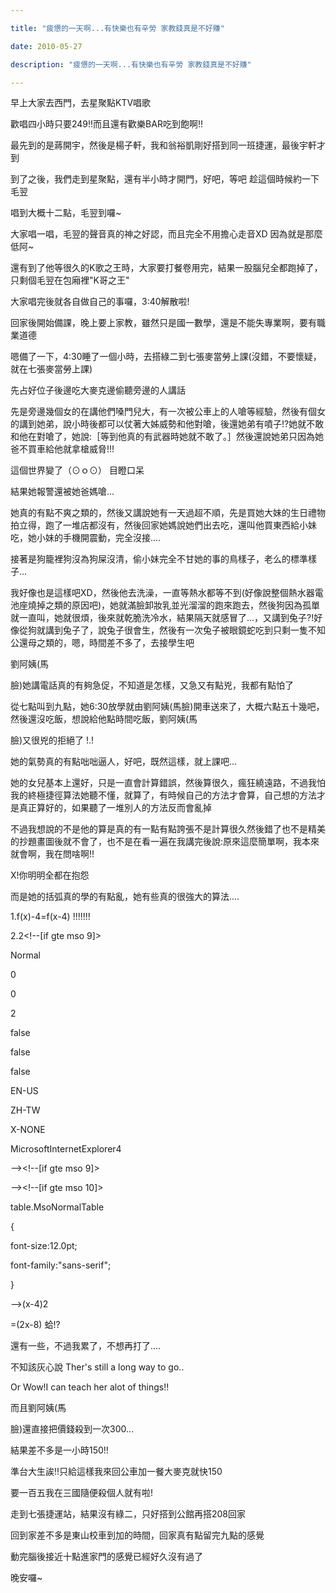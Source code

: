 ```yaml
---

title: "疲憊的一天啊...有快樂也有辛勞 家教錢真是不好賺"

date: 2010-05-27

description: "疲憊的一天啊...有快樂也有辛勞 家教錢真是不好賺"

---
```




早上大家去西門，去星聚點KTV唱歌  

歡唱四小時只要249!!而且還有歡樂BAR吃到飽啊!!  

  

最先到的是蔣開宇，然後是楊子軒，我和翁裕凱剛好搭到同一班捷運，最後宇軒才到  

到了之後，我們走到星聚點，還有半小時才開門，好吧，等吧 趁這個時候約一下毛翌  

唱到大概十二點，毛翌到囉~  

大家唱一唱，毛翌的聲音真的神之好認，而且完全不用擔心走音XD 因為就是那麼低阿~  

還有到了他等很久的K歌之王時，大家要打餐卷用完，結果一股腦兒全都跑掉了，只剩個毛翌在包廂裡"K哥之王"  

大家唱完後就各自做自己的事囉，3:40解散啦!  

  

  

回家後開始備課，晚上要上家教，雖然只是國一數學，還是不能失專業啊，要有職業道德  

嗯備了一下，4:30睡了一個小時，去搭綠二到七張麥當勞上課(沒錯，不要懷疑，就在七張麥當勞上課)  

先占好位子後邊吃大麥克邊偷聽旁邊的人講話  

先是旁邊幾個女的在講他們嗓門兒大，有一次被公車上的人嗆等經驗，然後有個女的講到她弟，說小時後都可以仗著大姊威勢和他對嗆，後還她弟有噴子!?她就不敢和他在對嗆了，她說:［等到他真的有武器時她就不敢了。］然後還說她弟只因為她爸不買車給他就拿槍威脅!!!

這個世界變了（⊙ｏ⊙） 目瞪口呆  

結果她報警還被她爸媽嗆...

她真的有點不爽之類的，然後又講說她有一天過超不順，先是買她大妹的生日禮物拍立得，跑了一堆店都沒有，然後回家她媽說她們出去吃，還叫他買東西給小妹吃，她小妹的手機開震動，完全沒接....

接著是狗籠裡狗沒為狗屎沒清，偷小妹完全不甘她的事的鳥樣子，老么的標準樣子...

我好像也是這樣吧XD，然後他去洗澡，一直等熱水都等不到(好像說整個熱水器電池座燒掉之類的原因吧)，她就滿臉卸妝乳並光溜溜的跑來跑去，然後狗因為孤單就一直叫，她就很煩，後來就乾脆洗冷水，結果隔天就感冒了...，又講到兔子?!好像從狗就講到兔子了，說兔子很會生，然後有一次兔子被眼鏡蛇吃到只剩一隻不知公還母之類的，嗯，時間差不多了，去接學生吧  

劉阿姨(馬  

臉)她講電話真的有夠急促，不知道是怎樣，又急又有點兇，我都有點怕了  

從七點叫到九點，她6:30放學就由劉阿姨(馬臉)開車送來了，大概六點五十幾吧，然後還沒吃飯，想說給他點時間吃飯，劉阿姨(馬  

臉)又很兇的拒絕了 !.!  

她的氣勢真的有點咄咄逼人，好吧，既然這樣，就上課吧...  

她的女兒基本上還好，只是一直會計算錯誤，然後算很久，瘋狂繞遠路，不過我怕我的終極捷徑算法她聽不懂，就算了，有時候自己的方法才會算，自己想的方法才是真正算好的，如果聽了一堆別人的方法反而會亂掉  

  

不過我想說的不是他的算是真的有一點有點誇張不是計算很久然後錯了也不是精美的抄題畫圖後就不會了，也不是在看一遍在我講完後說:原來這麼簡單啊，我本來就會啊，我在問啥啊!!

X!你明明全都在抱怨  

而是她的括弧真的學的有點亂，她有些真的很強大的算法....  

  

1.f(x)-4=f(x-4) !!!!!!!  

  

  

2.2<!--[if gte mso 9]>  

  

Normal  

0  

  

  

  

0  

2  

  

false  

false  

false  

  

EN-US  

ZH-TW  

X-NONE  

  

  

  

  

  

  

  

  

  

  

  

  

  

  

  

  

  

  

  

  

MicrosoftInternetExplorer4  

  

  

  

  

  

  

  

  

  

  

  

  

  

\--><!--[if gte mso 9]>  

  

  

  

  

  

  

  

  

  

  

  

  

  

  

  

  

  

  

  

  

  

  

  

  

  

  

  

  

  

  

  

  

  

  

  

  

  

  

  

  

  

  

  

  

  

  

  

  

  

  

  

  

  

  

  

  

  

  

  

  

  

  

  

  

  

  

  

  

  

  

  

  

  

  

  

  

  

  

  

  

  

  

  

  

  

  

  

  

  

  

  

  

  

  

  

  

  

  

  

  

  

  

  

  

  

  

  

  

  

  

  

  

  

  

  

  

  

  

  

  

  

  

  

  

  

  

  

  

  

  

  

  

  

  

  

  

  

  

  

  

  

  

  

  

  

  

  

  

  

  

  

  

  

  

  

  

  

  

  

  

  

  

  

  

  

  

  

  

  

  

  

  

  

  

  

  

  

  

  

  

  

  

  

  

  

  

  

  

  

  

  

  

  

  

  

  

  

  

  

  

  

  

  

  

  

  

  

  

  

  

  

  

  

  

  

  

  

  

  

  

  

  

  

  

  

  

  

  

  

  

  

  

  

  

  

  

  

  

  

  

  

  

  

  

  

  

  

  

  

  

  

  

  

  

  

\--><!--[if gte mso 10]>  

  

  

table.MsoNormalTable  

{  

  

  

  

  

  

  

  

  

  

  

font-size:12.0pt;  

  

font-family:"sans-serif";  

  

  

  

  

}  

  

\-->(x-4)2  

  

=(2x-8) 蛤!?  

  

還有一些，不過我累了，不想再打了....  

  

不知該灰心說 Ther's still a long way to go..  

Or Wow!I can teach her alot of things!!  

而且劉阿姨(馬  

臉)還直接把價錢殺到一次300...  

  

結果差不多是一小時150!!  

準台大生誒!!只給這樣我來回公車加一餐大麥克就快150  

要一百五我在三國隨便殺個人就有啦!  

  

走到七張捷運站，結果沒有綠二，只好搭到公館再搭208回家  

回到家差不多是東山校車到加的時間，回家真有點留完九點的感覺  

  

動完腦後接近十點進家門的感覺已經好久沒有過了  

  

  

  

  

晚安囉~  

  

  

  

  

  

  



